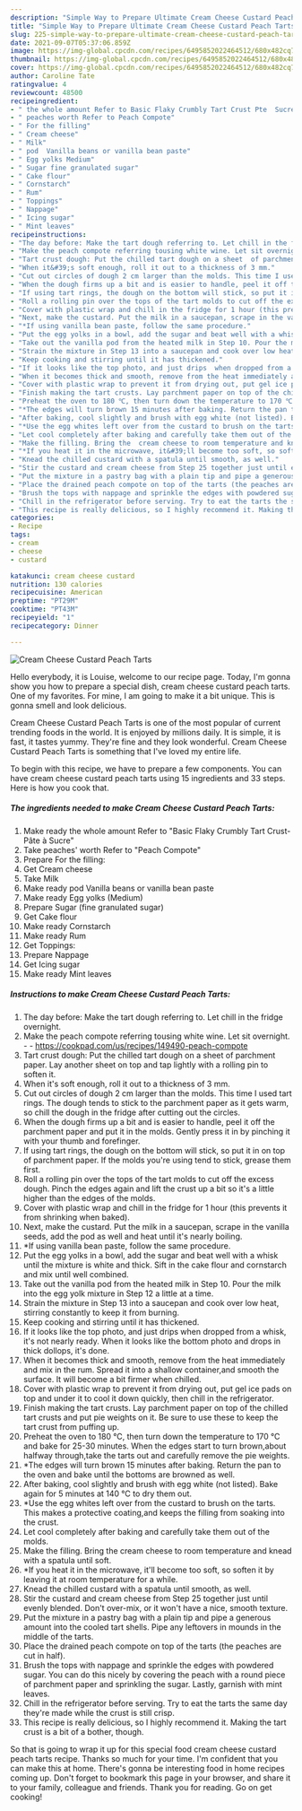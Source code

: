 ```yaml
---
description: "Simple Way to Prepare Ultimate Cream Cheese Custard Peach Tarts"
title: "Simple Way to Prepare Ultimate Cream Cheese Custard Peach Tarts"
slug: 225-simple-way-to-prepare-ultimate-cream-cheese-custard-peach-tarts
date: 2021-09-07T05:37:06.859Z
image: https://img-global.cpcdn.com/recipes/6495852022464512/680x482cq70/cream-cheese-custard-peach-tarts-recipe-main-photo.jpg
thumbnail: https://img-global.cpcdn.com/recipes/6495852022464512/680x482cq70/cream-cheese-custard-peach-tarts-recipe-main-photo.jpg
cover: https://img-global.cpcdn.com/recipes/6495852022464512/680x482cq70/cream-cheese-custard-peach-tarts-recipe-main-photo.jpg
author: Caroline Tate
ratingvalue: 4
reviewcount: 48500
recipeingredient:
- " the whole amount Refer to Basic Flaky Crumbly Tart Crust Pte  Sucre"
- " peaches worth Refer to Peach Compote"
- " For the filling"
- " Cream cheese"
- " Milk"
- " pod  Vanilla beans or vanilla bean paste"
- " Egg yolks Medium"
- " Sugar fine granulated sugar"
- " Cake flour"
- " Cornstarch"
- " Rum"
- " Toppings"
- " Nappage"
- " Icing sugar"
- " Mint leaves"
recipeinstructions:
- "The day before: Make the tart dough referring to. Let chill in the fridge overnight."
- "Make the peach compote referring tousing white wine. Let sit overnight.  https://cookpad.com/us/recipes/149490-peach-compote"
- "Tart crust dough: Put the chilled tart dough on a sheet  of parchment paper. Lay another sheet on top and tap lightly with a rolling pin to soften it."
- "When it&#39;s soft enough, roll it out to a thickness of 3 mm."
- "Cut out circles of dough 2 cm larger than the molds. This time I used tart rings. The dough tends to stick to the parchment paper as it gets warm, so chill  the dough in the fridge after cutting out the circles."
- "When the dough firms up a bit and is easier to handle, peel it off the parchment paper and put it in the molds. Gently press it in by pinching it with your thumb and forefinger."
- "If using tart rings, the dough on the bottom will stick, so put it in on top of parchment paper. If the molds you&#39;re using tend to stick, grease them first."
- "Roll a rolling pin over the tops of the tart molds to cut off the excess dough. Pinch the edges again and lift the crust up a bit so it&#39;s a little higher than the edges of the molds."
- "Cover with plastic wrap and chill in the fridge for 1 hour (this prevents it from shrinking when baked)."
- "Next, make the custard. Put the milk in a saucepan, scrape in the vanilla seeds, add the pod as well and heat until it&#39;s nearly boiling."
- "*If using vanilla bean paste, follow the same procedure."
- "Put the egg yolks in a bowl, add the sugar and beat well with a whisk until the mixture is white and thick. Sift in the cake flour and cornstarch and mix until well combined."
- "Take out the vanilla pod from the heated milk in Step 10. Pour the milk into the egg yolk mixture in Step 12 a little at a time."
- "Strain the mixture in Step 13 into a saucepan and cook over low heat, stirring constantly to keep it from burning."
- "Keep cooking and stirring until it has thickened."
- "If it looks like the top photo, and just drips  when dropped from a whisk, it&#39;s not nearly ready. When it looks like the bottom photo and drops in thick dollops, it&#39;s done."
- "When it becomes thick and smooth, remove from the heat immediately and mix in the rum. Spread it into a shallow container,and smooth the surface. It will become a bit firmer when chilled."
- "Cover with plastic wrap to prevent it from drying out, put gel ice pads on top and under it to cool it down quickly, then chill in the refrigerator."
- "Finish making the tart crusts. Lay parchment paper on top of the chilled tart crusts and put  pie weights on it. Be sure to use these to keep the tart crust from puffing up."
- "Preheat the oven to 180 ℃, then turn down the temperature to 170 ℃ and bake for 25-30 minutes. When the edges start to turn brown,about halfway through,take the tarts out  and carefully remove the pie weights."
- "*The edges will turn brown 15 minutes after baking. Return the pan to the oven and bake until the bottoms are browned as well."
- "After baking, cool slightly and brush with egg white (not listed). Bake again for 5 minutes at 140 ℃ to dry them out."
- "*Use the egg whites left over from the custard to brush on the tarts. This makes a protective coating,and keeps the filling from soaking into the crust."
- "Let cool completely after baking and carefully take them out of the molds."
- "Make the filling. Bring the  cream cheese to room temperature and knead with a spatula until soft."
- "*If you heat it in the microwave, it&#39;ll become too soft, so soften it by leaving it at room temperature for a while."
- "Knead the chilled custard with a spatula until smooth, as well."
- "Stir the custard and cream cheese from Step 25 together just until evenly blended. Don&#39;t over-mix, or it won&#39;t have a nice, smooth texture."
- "Put the mixture in a pastry bag with a plain tip and pipe a generous amount into the cooled tart shells. Pipe any leftovers in mounds in the middle of the tarts."
- "Place the drained peach compote on top of the tarts (the peaches are cut in half)."
- "Brush the tops with nappage and sprinkle the edges with powdered sugar. You can do this nicely by covering the peach with a round piece of parchment paper and sprinkling the sugar. Lastly, garnish with mint leaves."
- "Chill in the refrigerator before serving. Try to eat the tarts the same day they&#39;re made while the crust is still crisp."
- "This recipe is really delicious, so I highly recommend it. Making the tart crust is a bit of a bother, though."
categories:
- Recipe
tags:
- cream
- cheese
- custard

katakunci: cream cheese custard 
nutrition: 130 calories
recipecuisine: American
preptime: "PT29M"
cooktime: "PT43M"
recipeyield: "1"
recipecategory: Dinner

---
```



![Cream Cheese Custard Peach Tarts](https://img-global.cpcdn.com/recipes/6495852022464512/680x482cq70/cream-cheese-custard-peach-tarts-recipe-main-photo.jpg)

Hello everybody, it is Louise, welcome to our recipe page. Today, I'm gonna show you how to prepare a special dish, cream cheese custard peach tarts. One of my favorites. For mine, I am going to make it a bit unique. This is gonna smell and look delicious.



Cream Cheese Custard Peach Tarts is one of the most popular of current trending foods in the world. It is enjoyed by millions daily. It is simple, it is fast, it tastes yummy. They're fine and they look wonderful. Cream Cheese Custard Peach Tarts is something that I've loved my entire life.


To begin with this recipe, we have to prepare a few components. You can have cream cheese custard peach tarts using 15 ingredients and 33 steps. Here is how you cook that.

<!--inarticleads1-->

##### The ingredients needed to make Cream Cheese Custard Peach Tarts:

1. Make ready  the whole amount Refer to &#34;Basic Flaky Crumbly Tart Crust- Pâte à Sucre&#34;
1. Take  peaches&#39; worth Refer to &#34;Peach Compote&#34;
1. Prepare  For the filling:
1. Get  Cream cheese
1. Take  Milk
1. Make ready  pod  Vanilla beans or vanilla bean paste
1. Make ready  Egg yolks (Medium)
1. Prepare  Sugar (fine granulated sugar)
1. Get  Cake flour
1. Make ready  Cornstarch
1. Make ready  Rum
1. Get  Toppings:
1. Prepare  Nappage
1. Get  Icing sugar
1. Make ready  Mint leaves




<!--inarticleads2-->

##### Instructions to make Cream Cheese Custard Peach Tarts:

1. The day before: Make the tart dough referring to. Let chill in the fridge overnight.
1. Make the peach compote referring tousing white wine. Let sit overnight. -  - https://cookpad.com/us/recipes/149490-peach-compote
1. Tart crust dough: Put the chilled tart dough on a sheet  of parchment paper. Lay another sheet on top and tap lightly with a rolling pin to soften it.
1. When it&#39;s soft enough, roll it out to a thickness of 3 mm.
1. Cut out circles of dough 2 cm larger than the molds. This time I used tart rings. The dough tends to stick to the parchment paper as it gets warm, so chill  the dough in the fridge after cutting out the circles.
1. When the dough firms up a bit and is easier to handle, peel it off the parchment paper and put it in the molds. Gently press it in by pinching it with your thumb and forefinger.
1. If using tart rings, the dough on the bottom will stick, so put it in on top of parchment paper. If the molds you&#39;re using tend to stick, grease them first.
1. Roll a rolling pin over the tops of the tart molds to cut off the excess dough. Pinch the edges again and lift the crust up a bit so it&#39;s a little higher than the edges of the molds.
1. Cover with plastic wrap and chill in the fridge for 1 hour (this prevents it from shrinking when baked).
1. Next, make the custard. Put the milk in a saucepan, scrape in the vanilla seeds, add the pod as well and heat until it&#39;s nearly boiling.
1. *If using vanilla bean paste, follow the same procedure.
1. Put the egg yolks in a bowl, add the sugar and beat well with a whisk until the mixture is white and thick. Sift in the cake flour and cornstarch and mix until well combined.
1. Take out the vanilla pod from the heated milk in Step 10. Pour the milk into the egg yolk mixture in Step 12 a little at a time.
1. Strain the mixture in Step 13 into a saucepan and cook over low heat, stirring constantly to keep it from burning.
1. Keep cooking and stirring until it has thickened.
1. If it looks like the top photo, and just drips  when dropped from a whisk, it&#39;s not nearly ready. When it looks like the bottom photo and drops in thick dollops, it&#39;s done.
1. When it becomes thick and smooth, remove from the heat immediately and mix in the rum. Spread it into a shallow container,and smooth the surface. It will become a bit firmer when chilled.
1. Cover with plastic wrap to prevent it from drying out, put gel ice pads on top and under it to cool it down quickly, then chill in the refrigerator.
1. Finish making the tart crusts. Lay parchment paper on top of the chilled tart crusts and put  pie weights on it. Be sure to use these to keep the tart crust from puffing up.
1. Preheat the oven to 180 ℃, then turn down the temperature to 170 ℃ and bake for 25-30 minutes. When the edges start to turn brown,about halfway through,take the tarts out  and carefully remove the pie weights.
1. *The edges will turn brown 15 minutes after baking. Return the pan to the oven and bake until the bottoms are browned as well.
1. After baking, cool slightly and brush with egg white (not listed). Bake again for 5 minutes at 140 ℃ to dry them out.
1. *Use the egg whites left over from the custard to brush on the tarts. This makes a protective coating,and keeps the filling from soaking into the crust.
1. Let cool completely after baking and carefully take them out of the molds.
1. Make the filling. Bring the  cream cheese to room temperature and knead with a spatula until soft.
1. *If you heat it in the microwave, it&#39;ll become too soft, so soften it by leaving it at room temperature for a while.
1. Knead the chilled custard with a spatula until smooth, as well.
1. Stir the custard and cream cheese from Step 25 together just until evenly blended. Don&#39;t over-mix, or it won&#39;t have a nice, smooth texture.
1. Put the mixture in a pastry bag with a plain tip and pipe a generous amount into the cooled tart shells. Pipe any leftovers in mounds in the middle of the tarts.
1. Place the drained peach compote on top of the tarts (the peaches are cut in half).
1. Brush the tops with nappage and sprinkle the edges with powdered sugar. You can do this nicely by covering the peach with a round piece of parchment paper and sprinkling the sugar. Lastly, garnish with mint leaves.
1. Chill in the refrigerator before serving. Try to eat the tarts the same day they&#39;re made while the crust is still crisp.
1. This recipe is really delicious, so I highly recommend it. Making the tart crust is a bit of a bother, though.




So that is going to wrap it up for this special food cream cheese custard peach tarts recipe. Thanks so much for your time. I'm confident that you can make this at home. There's gonna be interesting food in home recipes coming up. Don't forget to bookmark this page in your browser, and share it to your family, colleague and friends. Thank you for reading. Go on get cooking!
